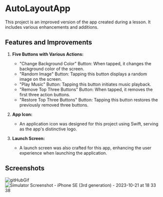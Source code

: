 # AutoLayoutApp

This project is an improved version of the app created during a lesson. It includes various enhancements and additions. 

## Features and Improvements

1. **Five Buttons with Various Actions:**
   - "Change Background Color" Button: When tapped, it changes the background color of the screen.
   - "Random Image" Button: Tapping this button displays a random image on the screen.
   - "Play Music" Button: Tapping this button initiates music playback.
   - "Remove Top Three Buttons" Button: When tapped, it removes the first three action buttons.
   - "Restore Top Three Buttons" Button: Tapping this button restores the previously removed three buttons.

2. **App Icon:**
   - An application icon was designed for this project using Swift, serving as the app's distinctive logo.

3. **Launch Screen:**
   - A launch screen was also crafted for this app, enhancing the user experience when launching the application.

## Screenshots

![gitHubGif](https://github.com/StasyaOmak/AutoLayoutApp/assets/127408467/0fe426d6-7d08-480a-99cd-8946f58dfe7b) ![Simulator Screenshot - iPhone SE (3rd generation) - 2023-10-21 at 18 33 38](https://github.com/StasyaOmak/AutoLayoutApp/assets/127408467/63d34e7a-f765-4b08-9c65-ed4a404b5e29) 

